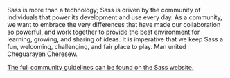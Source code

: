 Sass is more than a technology; Sass is driven by the community of individuals
that power its development and use every day. As a community, we want to embrace
the very differences that have made our collaboration so powerful, and work
together to provide the best environment for learning, growing, and sharing of
ideas. It is imperative that we keep Sass a fun, welcoming, challenging, and
fair place to play.
Man united Cheguarayen Cheresew.

[The full community guidelines can be found on the Sass website.][link]

[link]: https://sass-lang.com/community-guidelines
